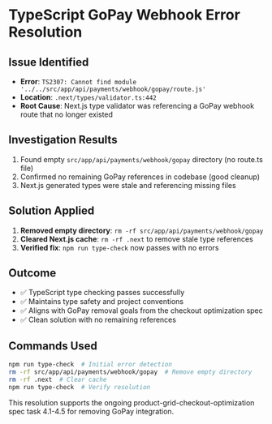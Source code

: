 # TypeScript GoPay Webhook Error Resolution

## Issue Identified
- **Error**: `TS2307: Cannot find module '../../src/app/api/payments/webhook/gopay/route.js'`
- **Location**: `.next/types/validator.ts:442`
- **Root Cause**: Next.js type validator was referencing a GoPay webhook route that no longer existed

## Investigation Results
1. Found empty `src/app/api/payments/webhook/gopay` directory (no route.ts file)
2. Confirmed no remaining GoPay references in codebase (good cleanup)
3. Next.js generated types were stale and referencing missing files

## Solution Applied
1. **Removed empty directory**: `rm -rf src/app/api/payments/webhook/gopay`
2. **Cleared Next.js cache**: `rm -rf .next` to remove stale type references
3. **Verified fix**: `npm run type-check` now passes with no errors

## Outcome
- ✅ TypeScript type checking passes successfully
- ✅ Maintains type safety and project conventions
- ✅ Aligns with GoPay removal goals from the checkout optimization spec
- ✅ Clean solution with no remaining references

## Commands Used
```bash
npm run type-check  # Initial error detection
rm -rf src/app/api/payments/webhook/gopay  # Remove empty directory
rm -rf .next  # Clear cache
npm run type-check  # Verify resolution
```

This resolution supports the ongoing product-grid-checkout-optimization spec task 4.1-4.5 for removing GoPay integration.